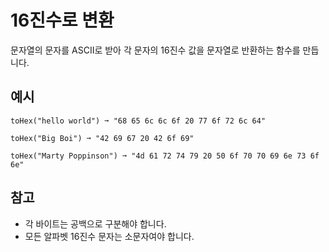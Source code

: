 # 16진수로 변환

문자열의 문자를 ASCII로 받아 각 문자의 16진수 값을 문자열로 반환하는 함수를 만듭니다.

## 예시
```text
toHex("hello world") ➞ "68 65 6c 6c 6f 20 77 6f 72 6c 64"

toHex("Big Boi") ➞ "42 69 67 20 42 6f 69"

toHex("Marty Poppinson") ➞ "4d 61 72 74 79 20 50 6f 70 70 69 6e 73 6f 6e"
```

## 참고
- 각 바이트는 공백으로 구분해야 합니다.
- 모든 알파벳 16진수 문자는 소문자여야 합니다.